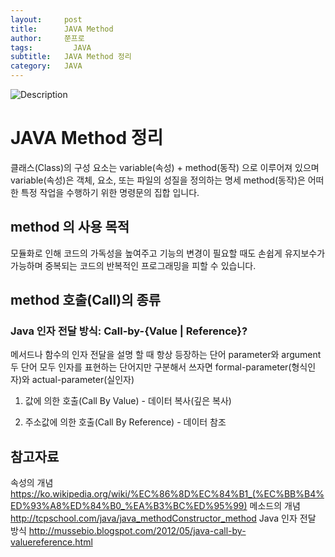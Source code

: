 ```yaml
---
layout:     post
title:      JAVA Method
author:     쭌프로
tags: 		  JAVA
subtitle:   JAVA Method 정리
category:   JAVA
---
```

<!-- Start Writing Below in Markdown -->

![Description](https://alalstjr.github.io/jjunpro.github.io/img/java_bg.png)

# JAVA Method 정리

클래스(Class)의 구성 요소는 variable(속성) + method(동작) 으로 이루어져 있으며
variable(속성)은 객체, 요소, 또는 파일의 성질을 정의하는 명세
method(동작)은 어떠한 특정 작업을 수행하기 위한 명령문의 집합 입니다.

## method 의 사용 목적

모듈화로 인해 코드의 가독성을 높여주고 
기능의 변경이 필요할 때도 손쉽게 유지보수가 가능하며
중복되는 코드의 반복적인 프로그래밍을 피할 수 있습니다.

## method 호출(Call)의 종류

### Java 인자 전달 방식: Call-by-{Value | Reference}?

메서드나 함수의 인자 전달을 설명 할 때 항상 등장하는 단어 parameter와 argument
두 단어 모두 인자를 표현하는 단어지만 구분해서 쓰자면 formal-parameter(형식인자)와 actual-parameter(실인자)



1. 값에 의한 호출(Call By Value) - 데이터 복사(깊은 복사)
<script src="https://gist.github.com/alalstjr/a0d05b0d778d8632ab0cde49f137681c.js"></script>

2. 주소값에 의한 호출(Call By Reference) - 데이터 참조


## 참고자료

속성의 개념 https://ko.wikipedia.org/wiki/%EC%86%8D%EC%84%B1_(%EC%BB%B4%ED%93%A8%ED%84%B0_%EA%B3%BC%ED%95%99)
메소드의 개념 http://tcpschool.com/java/java_methodConstructor_method
Java 인자 전달 방식 http://mussebio.blogspot.com/2012/05/java-call-by-valuereference.html
